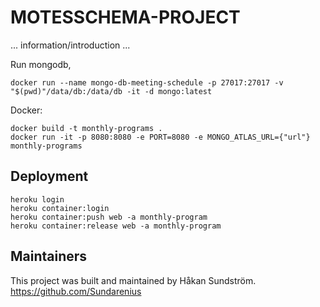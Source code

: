 # MOTESSCHEMA-PROJECT

... information/introduction ...

Run mongodb,

````
docker run --name mongo-db-meeting-schedule -p 27017:27017 -v "$(pwd)"/data/db:/data/db -it -d mongo:latest
````

Docker:
```
docker build -t monthly-programs .
docker run -it -p 8080:8080 -e PORT=8080 -e MONGO_ATLAS_URL={"url"} monthly-programs
```

## Deployment
```
heroku login
heroku container:login
heroku container:push web -a monthly-program
heroku container:release web -a monthly-program
```

## Maintainers
This project was built and maintained by Håkan Sundström.
https://github.com/Sundarenius
